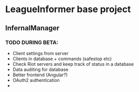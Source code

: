 <h1>LeagueInformer base project</h1>
<h2>InfernalManager</h2>
<h3>TODO DURING BETA:</h3>	
<ul>
<li>Client settings from server</li>
<li>Clients in database + commands (safestop etc)</li>
<li>Check Riot servers and keep track of status in a database</li>
<li>Data auditing for database</li>
<li>Better frontend (Angular?)</li>
<li>OAuth2 authentication<li>
</ul>
